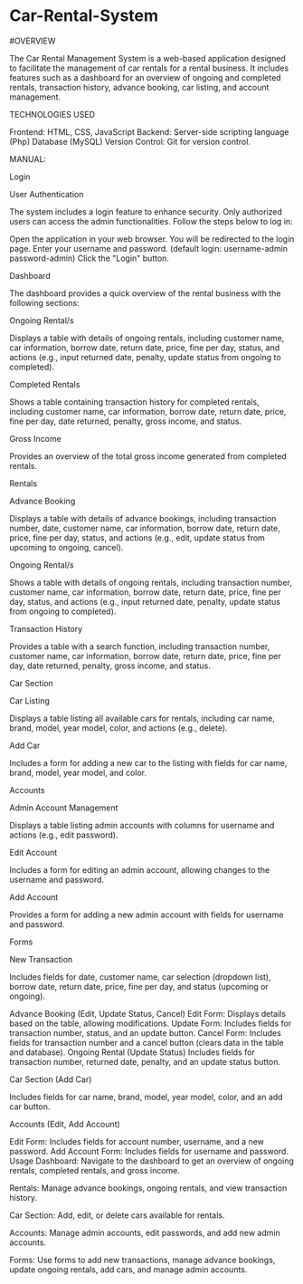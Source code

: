 # Car-Rental-System
#OVERVIEW

The Car Rental Management System is a web-based application designed to facilitate the management of car rentals for a rental business. It includes features such as a dashboard for an overview of ongoing and completed rentals, transaction history, advance booking, car listing, and account management.


TECHNOLOGIES USED

Frontend: HTML, CSS, JavaScript
Backend: Server-side scripting language (Php)
         Database (MySQL)
Version Control: Git for version control.

MANUAL:

Login

User Authentication

The system includes a login feature to enhance security. Only authorized users can access the admin functionalities. Follow the steps below to log in:

Open the application in your web browser.
You will be redirected to the login page.
Enter your username and password. (default login: username-admin password-admin)
Click the "Login" button.

Dashboard

The dashboard provides a quick overview of the rental business with the following sections:

Ongoing Rental/s

Displays a table with details of ongoing rentals, including customer name, car information, borrow date, return date, price, fine per day, status, and actions (e.g., input returned date, penalty, update status from ongoing to completed).

Completed Rentals

Shows a table containing transaction history for completed rentals, including customer name, car information, borrow date, return date, price, fine per day, date returned, penalty, gross income, and status.

Gross Income

Provides an overview of the total gross income generated from completed rentals.

Rentals

Advance Booking

Displays a table with details of advance bookings, including transaction number, date, customer name, car information, borrow date, return date, price, fine per day, status, and actions (e.g., edit, update status from upcoming to ongoing, cancel).

Ongoing Rental/s

Shows a table with details of ongoing rentals, including transaction number, customer name, car information, borrow date, return date, price, fine per day, status, and actions (e.g., input returned date, penalty, update status from ongoing to completed).

Transaction History

Provides a table with a search function, including transaction number, customer name, car information, borrow date, return date, price, fine per day, date returned, penalty, gross income, and status.

Car Section

Car Listing

Displays a table listing all available cars for rentals, including car name, brand, model, year model, color, and actions (e.g., delete).

Add Car

Includes a form for adding a new car to the listing with fields for car name, brand, model, year model, and color.

Accounts

Admin Account Management

Displays a table listing admin accounts with columns for username and actions (e.g., edit password).

Edit Account

Includes a form for editing an admin account, allowing changes to the username and password.

Add Account

Provides a form for adding a new admin account with fields for username and password.

Forms

New Transaction

Includes fields for date, customer name, car selection (dropdown list), borrow date, return date, price, fine per day, and status (upcoming or ongoing).

Advance Booking (Edit, Update Status, Cancel)
Edit Form: Displays details based on the table, allowing modifications.
Update Form: Includes fields for transaction number, status, and an update button.
Cancel Form: Includes fields for transaction number and a cancel button (clears data in the table and database).
Ongoing Rental (Update Status)
Includes fields for transaction number, returned date, penalty, and an update status button.

Car Section (Add Car)

Includes fields for car name, brand, model, year model, color, and an add car button.

Accounts (Edit, Add Account)

Edit Form: Includes fields for account number, username, and a new password.
Add Account Form: Includes fields for username and password.
Usage
Dashboard: Navigate to the dashboard to get an overview of ongoing rentals, completed rentals, and gross income.

Rentals: Manage advance bookings, ongoing rentals, and view transaction history.

Car Section: Add, edit, or delete cars available for rentals.

Accounts: Manage admin accounts, edit passwords, and add new admin accounts.

Forms: Use forms to add new transactions, manage advance bookings, update ongoing rentals, add cars, and manage admin accounts.


